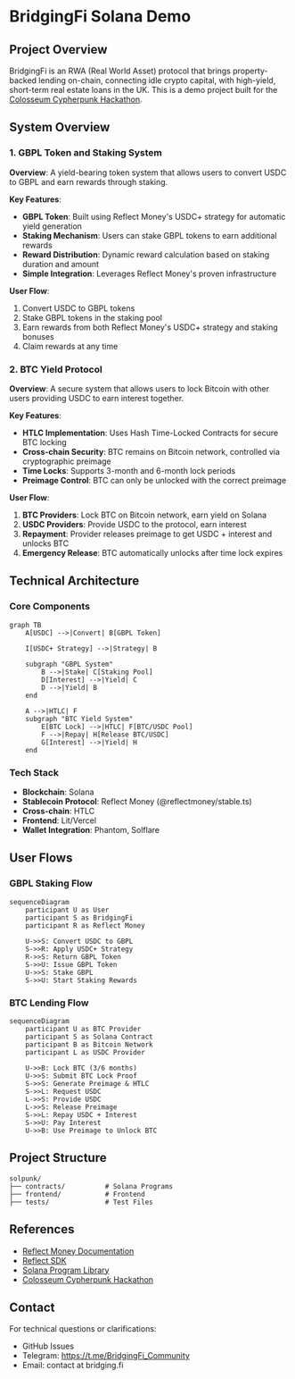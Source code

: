 # BridgingFi Solana Demo

## Project Overview

BridgingFi is an RWA (Real World Asset) protocol that brings property-backed lending on-chain, connecting idle crypto capital, with high-yield, short-term real estate loans in the UK. This is a demo project built for the [Colosseum Cypherpunk Hackathon](https://www.colosseum.com/cypherpunk).

## System Overview

### 1. GBPL Token and Staking System

**Overview**: A yield-bearing token system that allows users to convert USDC to GBPL and earn rewards through staking.

**Key Features**:

- **GBPL Token**: Built using Reflect Money's USDC+ strategy for automatic yield generation
- **Staking Mechanism**: Users can stake GBPL tokens to earn additional rewards
- **Reward Distribution**: Dynamic reward calculation based on staking duration and amount
- **Simple Integration**: Leverages Reflect Money's proven infrastructure

**User Flow**:

1. Convert USDC to GBPL tokens
2. Stake GBPL tokens in the staking pool
3. Earn rewards from both Reflect Money's USDC+ strategy and staking bonuses
4. Claim rewards at any time

### 2. BTC Yield Protocol

**Overview**: A secure system that allows users to lock Bitcoin with other users providing USDC to earn interest together.

**Key Features**:

- **HTLC Implementation**: Uses Hash Time-Locked Contracts for secure BTC locking
- **Cross-chain Security**: BTC remains on Bitcoin network, controlled via cryptographic preimage
- **Time Locks**: Supports 3-month and 6-month lock periods
- **Preimage Control**: BTC can only be unlocked with the correct preimage

**User Flow**:

1. **BTC Providers**: Lock BTC on Bitcoin network, earn yield on Solana
2. **USDC Providers**: Provide USDC to the protocol, earn interest
3. **Repayment**: Provider releases preimage to get USDC + interest and unlocks BTC
4. **Emergency Release**: BTC automatically unlocks after time lock expires

## Technical Architecture

### Core Components

```mermaid
graph TB
    A[USDC] -->|Convert| B[GBPL Token]

    I[USDC+ Strategy] -->|Strategy| B

    subgraph "GBPL System"
        B -->|Stake| C[Staking Pool]
        D[Interest] -->|Yield| C
        D -->|Yield| B
    end

    A -->|HTLC| F
    subgraph "BTC Yield System"
        E[BTC Lock] -->|HTLC| F[BTC/USDC Pool]
        F -->|Repay| H[Release BTC/USDC]
        G[Interest] -->|Yield| H
    end
```

### Tech Stack

- **Blockchain**: Solana
- **Stablecoin Protocol**: Reflect Money (@reflectmoney/stable.ts)
- **Cross-chain**: HTLC
- **Frontend**: Lit/Vercel
- **Wallet Integration**: Phantom, Solflare

## User Flows

### GBPL Staking Flow

```mermaid
sequenceDiagram
    participant U as User
    participant S as BridgingFi
    participant R as Reflect Money

    U->>S: Convert USDC to GBPL
    S->>R: Apply USDC+ Strategy
    R->>S: Return GBPL Token
    S->>U: Issue GBPL Token
    U->>S: Stake GBPL
    S->>U: Start Staking Rewards
```

### BTC Lending Flow

```mermaid
sequenceDiagram
    participant U as BTC Provider
    participant S as Solana Contract
    participant B as Bitcoin Network
    participant L as USDC Provider

    U->>B: Lock BTC (3/6 months)
    U->>S: Submit BTC Lock Proof
    S->>S: Generate Preimage & HTLC
    S->>L: Request USDC
    L->>S: Provide USDC
    L->>S: Release Preimage
    S->>L: Repay USDC + Interest
    S->>U: Pay Interest
    U->>B: Use Preimage to Unlock BTC
```

## Project Structure

```
solpunk/
├── contracts/          # Solana Programs
├── frontend/           # Frontend
├── tests/              # Test Files
```

## References

- [Reflect Money Documentation](https://reflect.money/)
- [Reflect SDK](https://www.npmjs.com/package/@reflectmoney/stable.ts)
- [Solana Program Library](https://spl.solana.com/)
- [Colosseum Cypherpunk Hackathon](https://www.colosseum.com/cypherpunk)

## Contact

For technical questions or clarifications:

- GitHub Issues
- Telegram: https://t.me/BridgingFi_Community
- Email: contact at bridging.fi
